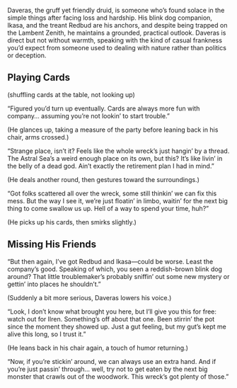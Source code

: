 Daveras, the gruff yet friendly druid, is someone who’s found solace in the simple things after facing loss and hardship. His blink dog companion, Ikasa, and the treant Redbud are his anchors, and despite being trapped on the Lambent Zenith, he maintains a grounded, practical outlook. Daveras is direct but not without warmth, speaking with the kind of casual frankness you’d expect from someone used to dealing with nature rather than politics or deception.  

## Playing Cards

(shuffling cards at the table, not looking up)

“Figured you’d turn up eventually. Cards are always more fun with company… assuming you’re not lookin’ to start trouble.”  

(He glances up, taking a measure of the party before leaning back in his chair, arms crossed.)  


“Strange place, isn’t it? Feels like the whole wreck’s just hangin’ by a thread. The Astral Sea’s a weird enough place on its own, but this? It’s like livin’ in the belly of a dead god. Ain’t exactly the retirement plan I had in mind.”  

(He deals another round, then gestures toward the surroundings.)  

“Got folks scattered all over the wreck, some still thinkin’ we can fix this mess. But the way I see it, we’re just floatin’ in limbo, waitin’ for the next big thing to come swallow us up. Hell of a way to spend your time, huh?”

(He picks up his cards, then smirks slightly.)  

## Missing His Friends

“But then again, I’ve got Redbud and Ikasa—could be worse. Least the company’s good. Speaking of which, you seen a reddish-brown blink dog around? That little troublemaker’s probably sniffin’ out some new mystery or gettin’ into places he shouldn’t.”

(Suddenly a bit more serious, Daveras lowers his voice.)

“Look, I don’t know what brought you here, but I’ll give you this for free: watch out for Ilren. Something’s off about that one. Been stirrin’ the pot since the moment they showed up. Just a gut feeling, but my gut’s kept me alive this long, so I trust it.”  

(He leans back in his chair again, a touch of humor returning.)

“Now, if you’re stickin’ around, we can always use an extra hand. And if you’re just passin’ through… well, try not to get eaten by the next big monster that crawls out of the woodwork. This wreck’s got plenty of those.”